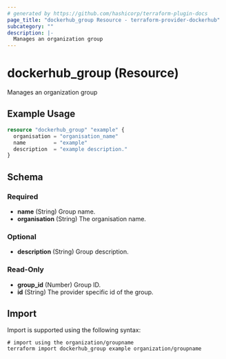 ```yaml
---
# generated by https://github.com/hashicorp/terraform-plugin-docs
page_title: "dockerhub_group Resource - terraform-provider-dockerhub"
subcategory: ""
description: |-
  Manages an organization group
---
```


# dockerhub_group (Resource)

Manages an organization group

## Example Usage

```terraform
resource "dockerhub_group" "example" {
  organisation = "organisation_name"
  name         = "example"
  description  = "example description."
}
```

<!-- schema generated by tfplugindocs -->
## Schema

### Required

- **name** (String) Group name.
- **organisation** (String) The organisation name.

### Optional

- **description** (String) Group description.

### Read-Only

- **group_id** (Number) Group ID.
- **id** (String) The provider specific id of the group.

## Import

Import is supported using the following syntax:

```shell
# import using the organization/groupname
terraform import dockerhub_group example organization/groupname
```
